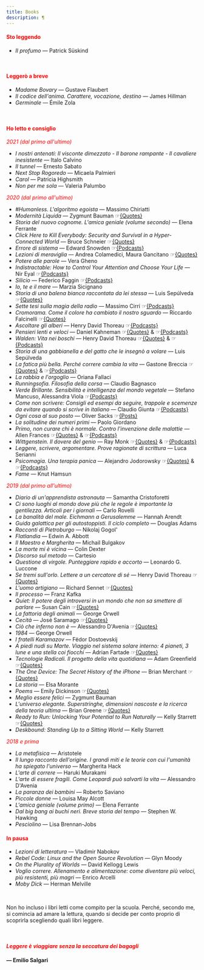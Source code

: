```yaml
---
title: Books
description: ¶
---
```


#### <span style="color:red">Sto leggendo</span>
* _Il profumo_ — Patrick Süskind

&nbsp;

#### <span style="color:red">Leggerò a breve</span>
* _Madame Bovary_ — Gustave Flaubert
* _Il codice dell'anima. Carattere, vocazione, destino_ — James Hillman
* _Germinale_ — Émile Zola

&nbsp;

#### <span style="color:red">Ho letto e consiglio</span>

<span style="color:red">*2021 (dal primo all'ultimo)*</span>

* _I nostri antenati: Il visconte dimezzato - Il barone rampante - Il cavaliere inesistente_ — Italo Calvino
* _Il tunnel_ — Ernesto Sabato
* _Next Stop Rogoredo_ — Micaela Palmieri
* _Carol_ — Patricia Highsmith
* _Non per me sola_  — Valeria Palumbo
&nbsp;

<span style="color:red">*2020 (dal primo all'ultimo)*</span>

* _#Humanless. L'algoritmo egoista_ — Massimo Chiriatti
* _Modernità Liquida_ — Zygmunt Bauman ☞[{Quotes}](https://miry1919.github.io/hugosite/quote/modernita-liquida/)
* _Storia del nuovo cognome. L'amica geniale (volume secondo)_ — Elena Ferrante
* _Click Here to Kill Everybody: Security and Survival in a Hyper-Connected World_ — Bruce Schneier ☞[{Quotes}](https://miry1919.github.io/hugosite/quote/click-here-to-kill-everybody/)
* _Errore di sistema_ — Edward Snowden ☞[{Podcasts}](https://anchor.fm/miriana-novella7/episodes/Provate--cambiate--cambiate-sempre-le-cose-che-fate-eampug)
* _Lezioni di meraviglia_ — Andrea Colamedici, Maura Gancitano ☞[{Quotes}](https://miry1919.github.io/hugosite/quote/lezioni-di-meraviglia/)
* _Potere alle parole_ — Vera Gheno
* _Indistractable: How to Control Your Attention and Choose Your Life_ — Nir Eyal ☞[{Podcasts}](https://anchor.fm/miriana-novella7/episodes/Tutto-parte-dal-nostro-cervello-eb1oku)
* _Silicio_ — Federico Faggin ☞[{Podcasts}](https://anchor.fm/miriana-novella7/episodes/Amore--disciplina--passione-e-coraggio-eb6kr4)
* _Io, te e il mare_ — Marzia Sicignano
* _Storia di una balena bianca raccontata da lei stessa_ — Luis Sepúlveda ☞[{Quotes}](https://miry1919.github.io/hugosite/quote/storia-di-una-balena-bianca-raccontata-da-lei-stessa/)
* _Sette tesi sulla magia della radio_ — Massimo Cirri ☞[{Podcasts}](https://anchor.fm/miriana-novella7/episodes/Urla-e-pianti--sconforto--fame-di-latte--voglia-di-qualcosa-che-non-c-ebi479)
* _Cromorama. Come il colore ha cambiato il nostro sguardo_ — Riccardo Falcinelli ☞[{Quotes}](https://miry1919.github.io/hugosite/quote/cromorama/)
* _Ascoltare gli alberi_ — Henry David Thoreau ☞[{Podcasts}](https://anchor.fm/miriana-novella7/episodes/Quanta-potenza-ha-il-silenzio-ed01gj)
* _Pensieri lenti e veloci_ — Daniel Kahneman ☞[{Quotes}](https://miry1919.github.io/hugosite/quote/pensieri-lenti-e-veloci/) & ☞[{Podcasts}](https://anchor.fm/miriana-novella7/episodes/Non-si-sarebbe-vista-la-fatica-eceofh)
* _Walden: Vita nei boschi_ — Henry David Thoreau ☞[{Quotes}](https://miry1919.github.io/hugosite/quote/walden/) & ☞[{Podcasts}](https://anchor.fm/miriana-novella7/episodes/Parecchie-vite-parallele-ee7nke)
* _Storia di una gabbianella e del gatto che le insegnò a volare_ — Luis Sepúlveda
* _La fatica più bella. Perché correre cambia la vita_ — Gastone Breccia ☞[{Quotes}](https://miry1919.github.io/hugosite/quote/la-fatica-piu-bella/) & ☞[{Podcasts}](https://anchor.fm/miriana-novella7/episodes/La-vita-non--mai-semplice-e-non-ci-sono-scorciatoie-ees23p)
* _La rabbia e l'orgoglio_ — Oriana Fallaci
* _Runningsofia. Filosofia della corsa_ — Claudio Bagnasco
* _Verde Brillante. Sensibilità e intelligenza del mondo vegetale_ — Stefano Mancuso, Alessandra Viola ☞[{Podcasts}](https://anchor.fm/miriana-novella7/episodes/Non-capiamo-perch-ci-fa-soffrire-cos-efnop8)
* _Come non scrivere: Consigli ed esempi da seguire, trappole e scemenze da evitare quando si scrive in italiano_ — Claudio Giunta ☞[{Podcasts}](https://anchor.fm/miriana-novella7/episodes/Un-po-di-brio-nella-conversazione-egmih4)
* _Ogni cosa al suo posto_ — Oliver Sacks ☞[{Posts}](https://miry1919.github.io/hugosite/post/un-estate-di-follia/)
* _La solitudine dei numeri primi_ — Paolo Giordano
* _Primo, non curare chi è normale. Contro l'invenzione delle malattie_ — Allen Frances ☞[{Quotes}](https://miry1919.github.io/hugosite/quote/primo-non-curare-chi-e-normale/) & ☞[{Podcasts}](https://anchor.fm/miriana-novella7/episodes/E-allora-andiamo--partiamo-ej8j9l)
* _Wittgenstein. Il dovere del genio_ — Ray Monk ☞[{Quotes}](https://miry1919.github.io/hugosite/quote/wittgenstein/) & ☞[{Podcasts}](https://anchor.fm/miriana-novella7/episodes/Grazie-allamore-ek9qnj)
* _Leggere, scrivere, argomentare. Prove ragionate di scrittura_ — Luca Serianni
* _Psicomagia. Una terapia panica_ — Alejandro Jodorowsky ☞[{Quotes}](https://miry1919.github.io/hugosite/quote/psicomagia/) & ☞[{Podcasts}](https://anchor.fm/miriana-novella7/episodes/Siamo-uniti-da-fili-segreti-en5o53)
* _Fame_ — Knut Hamsun
&nbsp;

<span style="color:red">*2019 (dal primo all'ultimo)*</span>

* _Diario di un'apprendista astronauta_ — Samantha Cristoforetti
* _Ci sono luoghi al mondo dove più che le regole è importante la gentilezza. Articoli per i giornali_ — Carlo Rovelli
* _La banalità del male. Eichmann a Gerusalemme_ — Hannah Arendt
* _Guida galattica per gli autostoppisti. Il ciclo completo_ — Douglas Adams
* _Racconti di Pietroburgo_ — Nikolaj Gogol'
* _Flatlandia_ — Edwin A. Abbott
* _Il Maestro e Margherita_ — Michail Bulgakov
* _La morte mi è vicina_ — Colin Dexter
* _Discorso sul metodo_ — Cartesio
* _Questione di virgole. Punteggiare rapido e accorto_ — Leonardo G. Luccone
* _Se tremi sull'orlo. Lettere a un cercatore di sé_ — Henry David Thoreau ☞[{Quotes}](https://miry1919.github.io/hugosite/quote/se-tremi-sullorlo/)
* _L'uomo artigiano_ — Richard Sennet ☞[{Quotes}](https://miry1919.github.io/hugosite/quote/luomo-artigiano/)
* _Il processo_ — Franz Kafka
* _Quiet: Il potere degli introversi in un mondo che non sa smettere di parlare_ — Susan Cain ☞[{Quotes}](https://miry1919.github.io/hugosite/quote/quiet/)
* _La fattoria degli animali_ — George Orwell
* _Cecità_ — José Saramago ☞[{Quotes}](https://miry1919.github.io/hugosite/quote/cecita/)
* _Ciò che inferno non è_ — Alessandro D'Avenia ☞[{Quotes}](https://miry1919.github.io/hugosite/quote/cio-che-inferno-non-e/)
* _1984_ — George Orwell
* _I fratelli Karamazov_ — Fëdor Dostoevskij
* _A piedi nudi su Marte. Viaggio nel sistema solare interno: 4 pianeti, 3 lune e una stella coi fiocchi_ — Adrian Fartade ☞[{Quotes}](https://miry1919.github.io/hugosite/quote/a-piedi-nudi-su-marte/)
* _Tecnologie Radicali. Il progetto della vita quotidiana_ — Adam Greenfield ☞[{Quotes}](https://miry1919.github.io/hugosite/quote/tecnologie-radicali/)
* _The One Device: The Secret History of the iPhone_ — Brian Merchant ☞[{Quotes}](https://miry1919.github.io/hugosite/quote/the-one-device/)
* _La storia_ — Elsa Morante
* _Poems_ — Emily Dickinson ☞[{Quotes}](https://miry1919.github.io/hugosite/quote/emily-dickinson/)
* _Meglio essere felici_ — Zygmunt Bauman
* _L'universo elegante. Superstringhe, dimensioni nascoste e la ricerca della teoria ultima_ — Brian Greene ☞[{Quotes}](https://miry1919.github.io/hugosite/quote/luniverso-elegante/)
* _Ready to Run: Unlocking Your Potential to Run Naturally_ — Kelly Starrett ☞[{Quotes}](https://miry1919.github.io/hugosite/quote/ready-to-run/)
* _Deskbound: Standing Up to a Sitting World_ — Kelly Starrett
&nbsp;

<span style="color:red">*2018 e prima*</span>

* _La metafisica_ — Aristotele
* _Il lungo racconto dell'origine. I grandi miti e le teorie con cui l'umanità ha spiegato l'universo_ — Margherita Hack
* _L'arte di correre_ — Haruki Murakami
* _L'arte di essere fragili. Come Leopardi può salvarti la vita_ — Alessandro D'Avenia
* _La paranza dei bambini_ — Roberto Saviano
* _Piccole donne_ — Louisa May Alcott
* _L'amica geniale (volume primo)_ — Elena Ferrante
* _Dal big bang ai buchi neri. Breve storia del tempo_ — Stephen W. Hawking
* _Pesciolino_ — Lisa Brennan-Jobs
&nbsp;

#### <span style="color:red">In pausa</span>
* _Lezioni di letteratura_ — Vladimir Nabokov
* _Rebel Code: Linux and the Open Source Revolution_ — Glyn Moody
* _On the Plurality of Worlds_ — David Kellogg Lewis
* _Voglio correre. Allenamento e alimentazione: come diventare più veloci, più resistenti, più magri_ — Enrico Arcelli
* _Moby Dick_ — Herman Melville

&nbsp;

Non ho incluso i libri letti come compito per la scuola. Perché, secondo me, si comincia ad amare la lettura, quando si decide per conto proprio di scoprirla scegliendo quali libri leggere.

&nbsp;

#### <span style="color:red">_Leggere è viaggiare senza la seccatura dei bagagli_</span>

#### — Emilio Salgari
